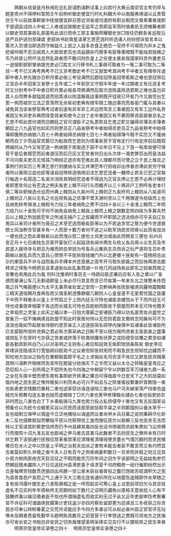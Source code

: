 <!-- { "loadSidebar": true } -->
　　两朝从信录是月秋闱在迩礼臣请酌滇黔试事上曰宾行大典云南京官主考仍早与题差贵州不得停科暂照壬午前例听御史便宜行时礼科魏大中以南服弗靖请以云贵暂仿壬午以前故事敕彼中抚按便宜辟召旁近邻省或司道府有职业暇而文章素著者或即于提调监试四人中省二人者或巡按御史无监军之责即监军而时值奏凯无烦帷筹者即以御史领其事故礼部虽有此请已而命工部主事施邦耀御史张□陛往仍敕各省巡按沿途严兵护送勿至疎虞  吏部尚书赵南星请革乞恩穵选时听选诸人纷纷控诉皆言本以需次入京谓当即选而守候益久上首之人益多衣食乏绝恐一官终不可得而为异乡之鬼悲唳呜咽不忍见闻其人大抵皆吏员也流品猥杂巧猾多有臣等愚暗既不能烛其隐微之币乃并其公然坏法显然乱政者而不敢问则负皇上之任使太甚矣我国家科贡外置吏员一途按职部职掌纳银充吏必□其文义行移书札三事俱可取者为一等二事可取为二等目一考不已又再考两考不已又京考御史考不已又部堂考其间考不中者又有降参斥退即中者入参先拨办日积月累必俟三考役满然后题给冠带盖冠带若斯之难也至冠带后又官办半年回家又省祭十五年或二十年到京又守部半年或一年过期者又有压选复考时又分别考中不中者日积月累必俟各项俱满然后取次选除盖除选若斯之难也盖岂非其人众而弊多故隘其途而扼其进以防滥觞哉迨事例既开铨政已坏矣乃今又凿空出乞恩一例而祖宗立法之意荡然无余矣初吏典有随军随工随边事完而各衙门辄与具奏以减免其当该省祭官两考试者后遂有非军非工非边而驾言三事者因又有军工边外私劳者因又有非吏非典而径登其亲知使令之白丁走卒者因又有不奏而移咨臣部者总名之乞恩不知此恩何谓而岂朝廷之官可谓臣子之私恩耶且乞恩之职又偏得丞簿夫丞簿者朝廷之八九品官也如实历则吏员正八品省祭考中者始得丞吏员正九品省祭考中始得簿即援例亦纳银八百七十两者始得丞纳银七百七十两者始得簿今既不实历又不援纳朝而白丁夕而品官赏爵已为秕政而乞恩则为怪事矣至于官有定行行有定序前后既叙搀越何从乃今又有穵选一例纳银于库取选于部不论年日不论上下首一有库收便可得官于是后者既穵而前者遂压而后已压又穵贫者何日出头次序一淆吏弊百出而皇法益不可问矣夫吏员无怪耳乃明经正途亦有穵者此其人理都尽而可使之立于民上哉总之事例行则实历三考滞乞恩行则援纳与实立并滞穵年行则收卯出序者亦滞此贫穷守候者所以膏雨泣血也臣等请自冠带除选俱用旧法乞恩穵选者一概停止若夫已穵之官每行每选十名搭选二名渐次消除其明经穵选者不得选为正官夫停止乞恩不必再计理财者即患贫何止有穵选之例夫各吏上粮不问行头而概齐以三十两非户工例呼各吏本行俱二等杂职候选仓巡而州典上粮则从九矣州司上粮则正九矣府司上粮则从八矣道司上粮则正八矣以无名之仓巡视有品之丞簿不啻天渊何至以三千两银遂令拾级而上也且纳免转考俱准上粮假令力役三年者纳免之费不过四十金以三十金准上粮而二年照力役乃以十金免可乎何不纳免自纳免上粮自上粮而上粮之银数定照四级为多寡夫然后以上粮之所加抵穵年之所减无捐户工之库藏而不坏职部之选法倘亦可乎夫自辽左用兵以来司计者所为笼召之术至穵选而极矣臣等以为不若追贪官之赃为便今世道衰颓士风浊秽贪官甚多有一人而至十数万者何不追之以助军饷民贫彻骨以此而省加派一便也民之怨此辈极矣以此而洩众怒二便也士风吏治或由此而稍变三便也  杭州兵变正月十七日夜陆生员家开宴张灯火起延烧有闻许两生与抢乂各兵用斗众生员及市民遂入接待寺与把总为难而把总举铳为号各兵云集执生员而诉之杭严道将生员朴责羁候以谢乱兵而九营兵心愤愤不平犹拆毁钱塘门外以北更楼十座矣有一营杨把总出示约束营兵不许与战而各兵手缚本弁还营悬之高竿开弓彀矢欲毙之而后怏两游击跪拜求之得免今杨把总且革退矣似此乱象西湖一片地几同战场矣此即东之奴酋西南之安奢也焉用此兵为哉  刑科沈惟炳时事百无一恃疏曰臣还署后应有入告之章以广圣德而章满公车几无剩语即皇上未必尽行其言而言已尽矣第一年来东北之烽警未传西南之兵气略振便以为太平无事燕雀处堂之安而一旦黔祸再张抚臣被虏风霾地震黯黯三精天道恒赐月食再告而又值圣躬违豫静摄几朝则人心皇皇遂不无爱君忧国之臣廑于中而不释者夫以皇上孑然孤立于上而内廷无可恃也诸臣怠缓悦从于下而外廷无可恃也戎事侥幸相蒙于各边而长城无可恃也百姓剜肉医疮于蔀屋而邦本无可恃也徼天之幸祖宗之灵皇上如天之福以幸一日抱大厝薪之安诸臣乃得以功名富贵妆点盛世之景象万一奴不悔祸虏且败盟不知此时家居何恃以无恐则君臣文儆转念彻桑尚可不为汲汲也哉如节起居省侍御约恩赏亲正人还逐臣简名硕停内操慎中旨诸事此皆诸臣所已言宸聪所信听尧舜之君必有次第采纳之日断不至以规为瑱所虑者主圣臣直之盛事或挠乱于在旁时弋亦获之苦衷或挤落于败类阴魔有伏莽之戎阳德受驳襍之累至如诸臣各勤其职共白乃心以对圣明之主则有心者应知自效无俟职琐琐条陈矣  御史李应昇缕诉民隐请实行宽恤疏曰臣观今之议者但知急财用而不暇急民生但知忧边疆而不知忧地方加派之始在在重额取盈即不毛之土求捐丝毛司农坚不肯应又歛急民贪贼乘其隙川滇黔齐相继而告变所在题留分给捐天下之半而又益以太仓之转输皇皇焉应之恐后知人心一去所得之不偿所失也今四海之中稍留宁宇以供数百军万储者九鼎一系之全在东南半壁而使东南有事即欲开转漕之粟岂可得哉故今日安天下之大机括莫如恤内地之民生民之憔悴极矣兴利而未必可兴不如且与之除害徭役繁重奸胥欺隐一害也矣表吏贪残酷罚重耗二害也逆家窃访诛连诬陷三害也马户河夫破家荡产四害也盗贼充斥邪教勾连五害也抛荒虚粮赔丁□欠六害也里甲修理粮长铺办七害也俗吏妨农非时而比八害也白丁下乡乘船骑马九害也势力投占私债侵夺十害也又有五反国家设预备仓以为民今佥粮里买谷以厉民而该部至欲括取平粜之半则郡国何以备水旱乎一反也祖制立保甲以弭盗今立泛地捕役以诲盗而议者尚申乡兵召募之说则秉耕尽化斩木二反也侵欺抵狱而攀指平民以完赃预仿工食而搜征民欠以抵解三反也惩贪无法而转以王官进其阶察吏怙终而仍予州县肆其毒四反也诏书停阁而丞尉朱票如飞讼师横行而南院十词九准五反也臣闻之养马者去其害马此数者不去则民生之憔悴未有已时伏乞敕下该部通行抚按应禁革者禁革应清理者清理毋使贪墨长气塌冗捱时而贪民嗷嗷日在水火之中以伤皇上平明之治若夫加派之害势未能去者臣不敢言而又有灼然宜去者莫如积久并徵之害今夫人日有百今之担疾病委积数日一旦举而并肩之则立见其仆民方剜肉医疮完天启见征之不暇而能完万历年间之旧欠乎该部明之无益姑免参罚然朝廷既未蠲除人户日见追扰州县滑吏喜于诛求营干司府粮房一纸行催即纷然出示佥差每牌赏钱数贯虎狼四出鸡豚一空公家未获丝毫胥役之腹已饱故苏轼谓积欠之民为县胥食邑户哀怨之气上通于天大江南北连省通圻所在以地震告盗贼即作水旱随之复有徐鸿儒叶朗生史八舍陈鼎相之徒一呼而起实可寒心皇上试思前项旧欠与其空挂虚名不见实利年年搭帐终无完期何如下数行之诏明示蠲免以感格天意收拾人心有不鼓舞终事以输见徵者臣不信也所谓捐虚名而收实利无过于此又近年吏部申饬考察署官不许征科可谓曲体民瘼第计吏往返少亦四月察处留部更为迢递且三冬收获之际贪民亦可奉公转盼春夏之交荒月讵能应手今四方多事议可从权必查州县正官官评无玷俸未及期者悉留免觐早与题明免其数月之前营营于行李馈送之费既可资地方之抚循亦可省长安之书帕岂非安民之切务哉惟望圣明采择实见实行不以猥琐弃之民生幸甚
　　明熹宗哲皇帝实录卷之四十
　明熹宗悊皇帝实录卷之四十
